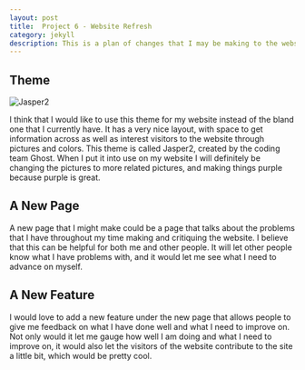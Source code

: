 ```yaml
---
layout: post
title:  Project 6 - Website Refresh
category: jekyll 
description: This is a plan of changes that I may be making to the website
---
```


## Theme 

![Jasper2](https://raw.githubusercontent.com/jekyller/jasper2/master/assets/screenshot-desktop.jpg)

I think that I would like to use this theme for my website instead of the bland one that I currently have. It has a very nice layout, with space to get information across as well as interest visitors to the website through pictures and colors. This theme is called Jasper2, created by the coding team Ghost. When I put it into use on my website I will definitely be changing the pictures to more related pictures, and making things purple because purple is great. 

## A New Page

A new page that I might make could be a page that talks about the problems that I have throughout my time making and critiquing the website. I believe that this can be helpful for both me and other people. It will let other people know what I have problems with, and it would let me see what I need to advance on myself.

## A New Feature

I would love to add a new feature under the new page that allows people to give me feedback on what I have done well and what I need to improve on. Not only would it let me gauge how well I am doing and what I need to improve on, it would also let the visitors of the website contribute to the site a little bit, which would be pretty cool.
